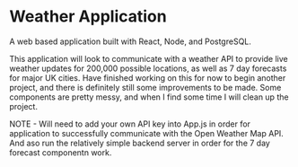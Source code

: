 # Weather Application
A web based application built with React, Node, and PostgreSQL.

This application will look to communicate with a weather API to provide live weather updates for 200,000 possible locations, as well as 7 day forecasts for major UK cities. Have finished working on this for now to begin another project, and there is definitely still some improvements to be made. Some components are pretty messy, and when I find some time I will clean up the project.

NOTE - Will need to add your own API key into App.js in order for application to successfully communicate with the Open Weather Map API. And aso run the relatively simple backend server in order for the 7 day forecast componentn work.
